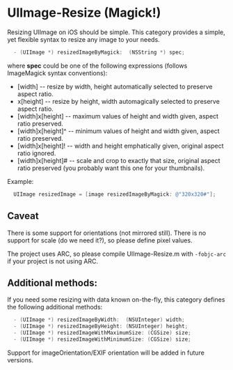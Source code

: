 UIImage-Resize (Magick!)
========================

Resizing UIImage on iOS should be simple. This category provides a simple, yet flexible syntax to resize any image to your needs.

```objective-c
  - (UIImage *) resizedImageByMagick:  (NSString *) spec;
```

where **spec** could be one of the following expressions (follows ImageMagick syntax conventions):

- [width] -- resize by width, height automatically selected to preserve aspect ratio.
- x[height] -- resize by height, width automagically selected to preserve aspect ratio.
- [width]x[height] -- maximum values of height and width given, aspect ratio preserved.
- [width]x[height]^ -- minimum values of height and width given, aspect ratio preserved.
- [width]x[height]! -- width and height emphatically given, original aspect ratio ignored.
- [width]x[height]# -- scale and crop to exactly that size, original aspect ratio preserved (you probably want this one for your thumbnails).

Example:

```objective-c
  UIImage resizedImage = [image resizedImageByMagick: @"320x320#"];
```

Caveat
------

There is some support for orientations (not mirrored still). There is no support for scale (do we need it?), so please define pixel values.

The project uses ARC, so please compile UIImage-Resize.m with ```-fobjc-arc``` if your project is not using ARC.

Additional methods:
-------------------

If you need some resizing with data known on-the-fly, this category defines the following additional methods:

```objective-c
  - (UIImage *) resizedImageByWidth:  (NSUInteger) width;
  - (UIImage *) resizedImageByHeight: (NSUInteger) height;
  - (UIImage *) resizedImageWithMaximumSize: (CGSize) size;
  - (UIImage *) resizedImageWithMinimumSize: (CGSize) size;
```
Support for imageOrientation/EXIF orientation will be added in future versions.
